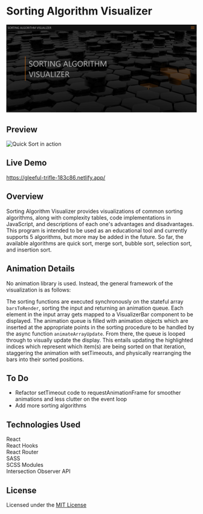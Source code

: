 # Sorting Algorithm Visualizer

<img width="800" src="./src/media/homepage.png" alt="Application's homepage image">

## Preview

![Quick Sort in action](./src/media//sav-demo.gif)

## Live Demo

https://gleeful-trifle-183c86.netlify.app/

## Overview

Sorting Algorithm Visualizer provides visualizations of common sorting algorithms, along with complexity tables, code implementations in JavaScript, and descriptions of each one's advantages and disadvantages. This program is intended to be used as an educational tool and currently supports 5 algorithms, but more may be added in the future. So far, the available algorithms are quick sort, merge sort, bubble sort, selection sort, and insertion sort.

## Animation Details

No animation library is used. Instead, the general framework of the visualization is as follows:

The sorting functions are executed synchronously on the stateful array `barsToRender`, sorting the input and returning an animation queue. Each element in the input array gets mapped to a VisualizerBar component to be displayed. The animation queue is filled with animation objects which are inserted at the appropriate points in the sorting procedure to be handled by the async function `animateArrayUpdate`. From there, the queue is looped through to visually update the display. This entails updating the highlighted indices which represent which item(s) are being sorted on that iteration, staggering the animation with setTimeouts, and physically rearranging the bars into their sorted positions.

## To Do

- Refactor setTimeout code to requestAnimationFrame for smoother animations and less clutter on the event loop
- Add more sorting algorithms

## Technologies Used

React<br />
React Hooks<br />
React Router<br />
SASS<br />
SCSS Modules<br />
Intersection Observer API<br />

## License

Licensed under the [MIT License](LICENSE)
